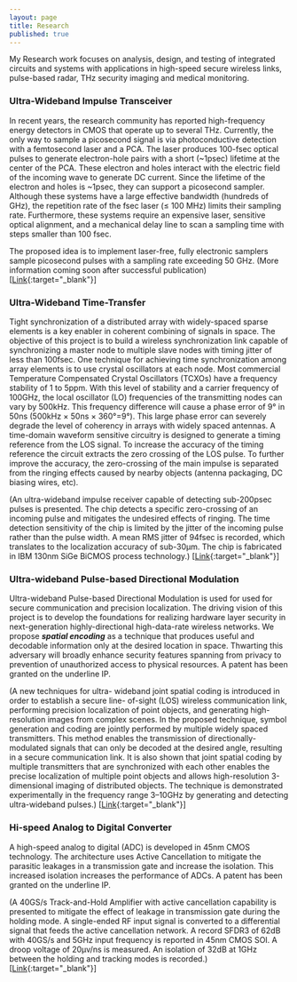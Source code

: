 ```yaml
---
layout: page
title: Research
published: true
---
```

My Research work focuses on analysis, design, and testing of integrated circuits and systems with applications in high-speed secure wireless links, pulse-based radar, THz security imaging and medical monitoring.

###  Ultra-Wideband Impulse Transceiver

In recent years, the research community has reported high-frequency energy detectors in CMOS that operate up to several THz. Currently, the only way to sample a picosecond signal is via photoconductive detection with a femtosecond laser and a PCA. The laser produces 100-fsec optical pulses to generate electron-hole pairs with a short (~1psec) lifetime at the center of the PCA. These electron and holes interact with the electric field of the incoming wave to generate DC current. Since the lifetime of the electron and holes is ~1psec, they can support a picosecond sampler. Although these systems have a large effective bandwidth (hundreds of GHz), the repetition rate of the fsec laser (≤ 100 MHz) limits their sampling rate. Furthermore, these systems require an expensive laser, sensitive optical alignment, and a mechanical delay line to scan a sampling time with steps smaller than 100 fsec.

The proposed idea is to implement laser-free, fully electronic samplers sample picosecond pulses with a sampling rate exceeding 50 GHz. 
(More information coming soon after successful publication)
[[Link](http://www.ece.rice.edu/~ab28/){:target="_blank"}]


### Ultra-Wideband Time-Transfer

Tight synchronization of a distributed array with widely-spaced sparse elements is a key enabler in coherent combining of signals in space. The objective of this project is to build a wireless synchronization link capable of synchronizing a master node to multiple slave nodes with timing jitter of less than 100fsec. One technique for achieving time synchronization among array elements is to use crystal oscillators at each node. Most commercial Temperature Compensated Crystal Oscillators (TCXOs) have a frequency stability of 1 to 5ppm. With this level of stability and a carrier frequency of 100GHz, the local oscillator (LO) frequencies of the transmitting nodes can vary by 500kHz. This frequency difference will cause a phase error of 9° in 50ns (500kHz × 50ns × 360°=9°). This large phase error can severely degrade the level of coherency in arrays with widely spaced antennas. A time-domain waveform sensitive circuitry is designed to generate a timing reference from the LOS signal. To increase the accuracy of the timing reference the circuit extracts the zero crossing of the LOS pulse. To further improve the accuracy, the zero-crossing of the main impulse is separated from the ringing effects caused by nearby objects (antenna packaging, DC biasing wires, etc).

(An ultra-wideband impulse receiver capable of detecting sub-200psec pulses is presented. The chip detects a specific zero-crossing of an incoming pulse and mitigates the undesired effects of ringing. The time detection sensitivity of the chip is limited by the jitter of the incoming pulse rather than the pulse width. A mean RMS jitter of 94fsec is recorded, which translates to the localization accuracy of sub-30μm. The chip is fabricated in IBM 130nm SiGe BiCMOS process technology.)
[[Link](http://ieeexplore.ieee.org/xpl/articleDetails.jsp?arnumber=7444359&newsearch=true&queryText=H.%20Aggrawal){:target="_blank"}]
  

### Ultra-wideband Pulse-based Directional Modulation

Ultra-wideband Pulse-based Directional Modulation is used for used for secure communication and precision localization. The driving vision of this project is to develop the foundations for realizing hardware layer security in next-generation highly-directional high-data-rate wireless networks. We propose _**spatial encoding**_ as a technique that produces useful and decodable information only at the desired location in space. Thwarting this adversary will broadly enhance security features spanning from privacy to prevention of unauthorized access to physical resources. A patent has been granted on the underline IP.

(A new techniques for ultra- wideband joint spatial coding is introduced in order to establish a secure line- of-sight (LOS) wireless communication link, performing precision localization of point objects, and generating high-resolution images from complex scenes. In the proposed technique, symbol generation and coding are jointly performed by multiple widely spaced transmitters. This method enables the transmission of directionally-modulated signals that can only be decoded at the desired angle, resulting in a secure communication link. It is also shown that joint spatial coding by multiple transmitters that are synchronized with each other enables the precise localization of multiple point objects and allows high-resolution 3-dimensional imaging of distributed objects. The technique is demonstrated experimentally in the frequency range 3–10GHz by generating and detecting ultra-wideband pulses.)
[[Link](http://ieeexplore.ieee.org/xpl/articleDetails.jsp?arnumber=7411369&newsearch=true&queryText=H.%20Aggrawal){:target="_blank"}]<br>

### Hi-speed Analog to Digital Converter

A high-speed analog to digital (ADC) is developed in 45nm CMOS technology. The architecture uses Active Cancellation to mitigate the parasitic leakages in a transmission gate and increase the isolation. This increased isolation increases the performance of ADCs. A patent has been granted on the underline IP.
 
(A 40GS/s Track-and-Hold Amplifier with active cancellation capability is presented to mitigate the effect of leakage in transmission gate during the holding mode. A single-ended RF input signal is converted to a differential signal that feeds the active cancellation network. A record SFDR3 of 62dB with 40GS/s and 5GHz input frequency is reported in 45nm CMOS SOI. A droop voltage of 20μv/ns is measured. An isolation of 32dB at 1GHz between the holding and tracking modes is recorded.)
[[Link](http://ieeexplore.ieee.org/xpl/articleDetails.jsp?arnumber=6848630&newsearch=true&queryText=H.%20Aggrawal){:target="_blank"}]<br>

